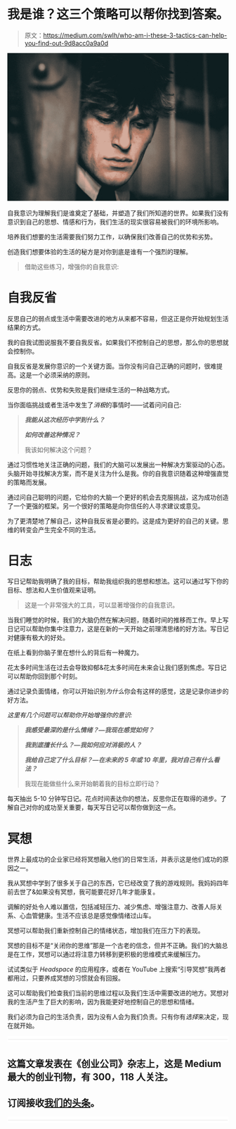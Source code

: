 # 我是谁？这三个策略可以帮你找到答案。

> 原文：<https://medium.com/swlh/who-am-i-these-3-tactics-can-help-you-find-out-9d8acc0a9a0d>

![](img/6a3904ac9fc16a8eb85f5633ae6a5a4a.png)

自我意识为理解我们是谁奠定了基础，并塑造了我们所知道的世界。如果我们没有意识到自己的思想、情感和行为，我们生活的现实很容易被我们的环境所影响。

培养我们想要的生活需要我们努力工作，以确保我们改善自己的优势和劣势。

创造我们想要体验的生活的秘方是对你到底是谁有一个强烈的理解。

> 借助这些练习，增强你的自我意识:

# **自我反省**

反思自己的弱点或生活中需要改进的地方从来都不容易，但这正是你开始规划生活结果的方式。

我的自我试图说服我不要自我反省。如果我们不控制自己的思想，那么你的思想就会控制你。

自我反省是发展你意识的一个关键方面。当你没有问自己正确的问题时，很难提高。这是一个必须采纳的原则。

反思你的弱点、优势和失败是我们继续生活的一种战略方式。

当你面临挑战或者生活中发生了*消极*的事情时——试着问问自己:

> ***我能从这次经历中学到什么？***
> 
> ***如何改善这种情况？***
> 
> 我该如何解决这个问题？

通过习惯性地关注正确的问题，我们的大脑可以发展出一种解决方案驱动的心态。头脑开始寻找解决方案，而不是关注为什么是我。你的自我意识随着这种增强直觉的策略而发展。

通过问自己聪明的问题，它给你的大脑一个更好的机会去克服挑战，这为成功创造了一个更强的框架。另一个很好的策略是向你信任的人寻求建议或意见。

为了更清楚地了解自己，这种自我反省是必要的。这是成为更好的自己的关键。思维的转变会产生完全不同的生活。

# 日志

写日记帮助我明确了我的目标，帮助我组织我的思想和想法。这可以通过写下你的目标、想法和人生价值观来证明。

> 这是一个非常强大的工具，可以显著增强你的自我意识。

当我们睡觉的时候，我们的大脑仍然在解决问题，随着时间的推移而工作。早上写日记可以帮助你集中注意力，这是在新的一天开始之前理清思绪的好方法。写日记对健康有极大的好处。

在纸上看到你脑子里在想什么的背后有一种魔力。

花太多时间生活在过去会导致抑郁&花太多时间在未来会让我们感到焦虑。写日记可以帮助你回到那个时刻。

通过记录负面情绪，你可以开始识别*为什么*你会有这样的感觉，这是记录你进步的好方法。

*这里有几个问题可以帮助你开始增强你的意识:*

> ***我感受最深的是什么情绪？—我现在感觉如何？***
> 
> ***我到底擅长什么？—我如何应对消极的人？***
> 
> ***我给自己定了什么目标？—在未来的 5 年或 10 年里，我对自己有什么看法？***
> 
> 我现在能做些什么来开始朝着我的目标立即行动？

每天抽出 5-10 分钟写日记。花点时间表达你的想法，反思你正在取得的进步。了解自己对你的成功至关重要，每天写日记可以帮你做到这一点。

# **冥想**

世界上最成功的企业家已经将冥想融入他们的日常生活，并表示这是他们成功的原因之一。

我从冥想中学到了很多关于自己的东西，它已经改变了我的游戏规则。我妈妈四年前去世了&如果没有冥想，我可能要花好几年才能康复。

调解的好处令人难以置信，包括减轻压力、减少焦虑、增强注意力、改善人际关系、心血管健康。生活不应该总是感觉像情绪过山车。

冥想可以帮助我们重新控制自己的情绪状态，增加我们在压力下的表现。

冥想的目标不是“关闭你的思维”那是一个古老的信念，但并不正确。我们的大脑总是在工作，冥想可以通过将注意力转移到更积极的思维模式来缓解压力。

试试类似于 *Headspace* 的应用程序，或者在 YouTube 上搜索“引导冥想”我两者都用过，只要养成冥想的习惯就会有回报。

这可以帮助我们检查我们当前的思维过程以及我们生活中需要改进的地方。冥想对我的生活产生了巨大的影响，因为我能更好地控制自己的思想和情绪。

我们必须为自己的生活负责，因为没有人会为我们负责。只有你有*选择*来决定，现在就开始。

![](img/731acf26f5d44fdc58d99a6388fe935d.png)

## 这篇文章发表在《创业公司》杂志上，这是 Medium 最大的创业刊物，有 300，118 人关注。

## 订阅接收[我们的头条](http://growthsupply.com/the-startup-newsletter/)。

![](img/731acf26f5d44fdc58d99a6388fe935d.png)